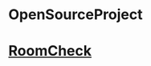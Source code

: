 ﻿# OpenSourceProject
# [RoomCheck](https://github.com/syprince2004/OpenSourceProject/blob/main/RoomCheck/readme.md)

